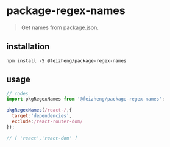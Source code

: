 # package-regex-names
> Get names from package.json.

## installation
```shell
npm install -S @feizheng/package-regex-names 
```

## usage
```js
// codes
import pkgRegexNames from '@feizheng/package-regex-names';

pkgRegexNames(/react-/,{
  target:'dependencies',
  exclude:/react-router-dom/
});

// [ 'react','react-dom' ]
```
